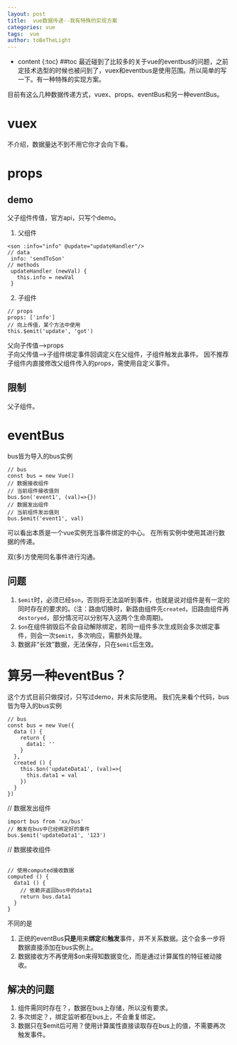 ```yaml
---
layout: post
title:  vue数据传递--我有特殊的实现方案
categories: vue
tags:  vue 
author: toBeTheLight
---
```


* content
{:toc}
##toc 
最近碰到了比较多的关于vue的eventbus的问题，之前定技术选型的时候也被问到了，vuex和eventbus是使用范围。所以简单的写一下。有一种特殊的实现方案。





目前有这么几种数据传递方式，vuex、props、eventBus和另一种eventBus。
# vuex
不介绍，数据量达不到不用它你才会向下看。
# props
## demo
父子组件传值，官方api，只写个demo。
1. 父组件
```
<son :info="info" @update="updateHandler"/>
// data
 info: 'sendToSon'
// methods
 updateHandler (newVal) {
   this.info = newVal
 }
```
 2. 子组件
```
// props
props: ['info']
// 向上传值，某个方法中使用
this.$emit('update', 'got')
```
父向子传值-->props  
子向父传值-->子组件绑定事件回调定义在父组件，子组件触发此事件。
因不推荐子组件内直接修改父组件传入的props，需使用自定义事件。
## 限制
父子组件。

# eventBus
bus皆为导入的bus实例
```
// bus
const bus = new Vue()
// 数据接收组件
// 当前组件接收值则
bus.$on('event1', (val)=>{})
// 数据发出组件
// 当前组件发出值则
bus.$emit('event1', val)
```
可以看出本质是一个vue实例充当事件绑定的中心。
在所有实例中使用其进行数据的传递。

双(多)方使用同名事件进行沟通。
## 问题
1. `$emit`时，必须已经`$on`，否则将无法监听到事件，也就是说对组件是有一定的同时存在的要求的。(注：路由切换时，新路由组件先`created`，旧路由组件再`destoryed`，部分情况可以分别写入这两个生命周期)。
2. `$on`在组件销毁后不会自动解除绑定，若同一组件多次生成则会多次绑定事件，则会一次`$emit`，多次响应，需额外处理。
3. 数据非“长效”数据，无法保存，只在`$emit`后生效。

# 算另一种eventBus？
这个方式目前只做探讨，只写过demo，并未实际使用。
我们先来看个代码，bus皆为导入的bus实例
```
// bus
const bus = new Vue({
  data () {
    return {
      data1: ''
    }
  },
  created () {
    this.$on('updateData1', (val)=>{
      this.data1 = val
    })
  }
})
```
// 数据发出组件
```
import bus from 'xx/bus'
// 触发在bus中已经绑定好的事件
bus.$emit('updateData1', '123')
```
// 数据接收组件
```

// 使用computed接收数据
computed () {
  data1 () {
    // 依赖并返回bus中的data1
    return bus.data1
  }
}
```
不同的是
1. 正统的eventBus**只是**用来**绑定**和**触发**事件，并不关系数据。这个会多一步将数据直接添加在bus实例上。
2. 数据接收方不再使用$on来得知数据变化，而是通过计算属性的特征被动接收。

## 解决的问题
1. 组件需同时存在？，数据在bus上存储，所以没有要求。
2. 多次绑定？，绑定监听都在bus上，不会重复绑定。
3. 数据只在$emit后可用？使用计算属性直接读取存在bus上的值，不需要再次触发事件。